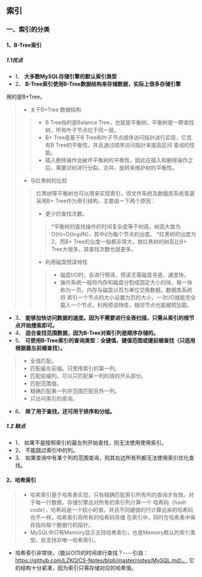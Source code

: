 ## 索引
### 一、索引的分类
#### 1、B-Tree索引
##### 1.1优点
 * 1、 **大多数MySQL存储引擎的默认索引类型** 
 * 2、 **B-Tree索引使用B-Tree数据结构来存储数据，实际上很多存储引擎**

用的是B+Tree。   
  > * 关于B+Tree 数据结构
  > > * B Tree指的是Balance Tree，也就是平衡树。平衡树是一颗查找树，所有叶子节点位于同一层。
  > > * B+ Tree是基于B Tree和叶子节点顺序访问指针进行实现，它具有B Tree的平衡性，并且通过顺序访问指针来提高区间
    查询的性能。
  > > * 插入删除操作会破坏平衡树的平衡性，因此在插入和删除操作之后，需要对树进行分裂、合并、旋转来维护树的平衡性。
  > * 与红黑树的比较
  > > 红黑树等平衡树也可以用来实现索引，但文件系统及数据库系统普遍采用B+ Tree作为索引结构，主要由一下两个原因：
  > > * 更少的查找次数。
  > > > *平衡树的查找操作的时间复杂度等于树高，树高大致为O(h)=O(logdN)，其中d为每个节点的出度。
  > > > *红黑树的出度为2，而B+ Tree的出度一般都非常大，故红黑树的树高比B+ Tree大很多，其查找次数也就更多。
  > > * 利用磁盘预读特性
  > > > * 磁盘I/O时，会进行预读。预读无需磁盘寻道，速度快。
  > > > * 操作系统一般将内存和磁盘分割成固定大小的块，每一块称为一页，内存与磁盘以页为单位交换数据。数据库系统将
    索引一个节点的大小设置为页的大小，一次I/O就能完全载入一个节点，利用预读特性，相邻节点也能被预加载。
 * 3、 **能够加快访问数据的速度。因为不需要进行全表扫描，只需从索引的根节点开始搜索即可。**
 * 4、 **适合查找范围数据，因为B-Tree对索引列是顺序存储的。**
 * 5、 **可使用B-Tree索引的查询类型：全键值、键值范围或键前缀查找（只适用根据最左前缀查找）。**
 > * 全值匹配。
 > * 匹配最左前缀。只使用索引的第一列。
 > * 匹配前缀列。可以只匹配某一列的值的开头部分。
 > * 匹配范围值。
 > * 精确匹配某一列并范围匹配另外一列。
 > * 只访问索引的查询。
 * 6、 **除了用于查找，还可用于排序和分组。**
##### 1.2 缺点
 * 1、 如果不是按照索引的最左列开始查找，则无法使用使用索引。
 * 2、 不能跳过索引中的列。
 * 3、 如果查询中有某个列的范围查询，则其右边所有列都无法使用索引优化查找。
#### 2、哈希索引
> * 哈希索引基于哈希表实现，只有精确匹配索引所有列的查询才有效。对于每一行数据，存储引擎会对所有的索引列计算一个
哈希码（hash code），哈希码是一个较小的值，并且不同键值的行计算出来的哈希码也不一样。哈希索引将所有的哈希码存储
在索引中，同时在哈希表中保存指向每个数据行的指针。
> * MySQL中只有Memory显示支持哈希索引，也是Memory默认的索引类型。且支持非唯一哈希索引。
* 哈希索引非常快，（能以O(1)的时间进行查找？----引自：https://github.com/LZKO/CS-Notes/blob/master/notes/MySQL.md）。
它的结构十分紧凑，因为索引只需存储对应的哈希值。
 
 
 
 